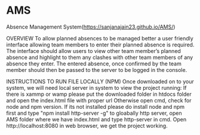 # AMS
Absence Management System(https://sanjanajain23.github.io/AMS/)

OVERVIEW
To allow planned absences to be managed better a user friendly interface allowing team members to enter
their planned absence is required. The interface should allow users to view other team member’s planned
absence and highlight to them any clashes with other team members of any absence they enter. The
entered absence, once confirmed by the team member should then be passed to the server to be logged in
the console.

INSTRUCTIONS TO RUN FILE LOCALLY (NPM)
Once downloaded on to your system, we will need local server in system to view the project running:
If there is xammp or wamp please put the downloaded folder in htdocs folder and open the index.html file with proper url
Otherwise open cmd, check for node and npm version. If its not installed please do install node and npm first and type "npm install http-server -g" to gloabally http server, open AMS folder where we have index.html and type http-server in cmd.
Open http://localhost:8080 in web browser, we get the project working.
